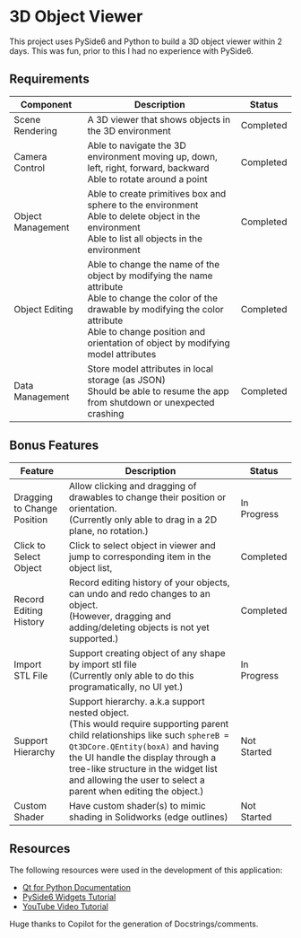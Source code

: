 # **3D Object Viewer**

This project uses PySide6 and Python to build a 3D object viewer within 2 days. This was fun, prior to this I had no experience with PySide6.

## Requirements

| Component | Description | Status |
| --- | --- | --- |
| Scene Rendering | A 3D viewer that shows objects in the 3D environment | Completed |
| Camera Control | Able to navigate the 3D environment moving up, down, left, right, forward, backward <br> Able to rotate around a point | Completed |
| Object Management | Able to create primitives box and sphere to the environment <br> Able to delete object in the environment <br> Able to list all objects in the environment | Completed |
| Object Editing | Able to change the name of the object by modifying the name attribute <br> Able to change the color of the drawable by modifying the color attribute <br> Able to change position and orientation of object by modifying model attributes | Completed |
| Data Management | Store model attributes in local storage (as JSON) <br> Should be able to resume the app from shutdown or unexpected crashing | Completed |

## Bonus Features

| Feature | Description | Status |
| --- | --- | --- |
| Dragging to Change Position | Allow clicking and dragging of drawables to change their position or orientation. <br> (Currently only able to drag in a 2D plane, no rotation.) | In Progress |
| Click to Select Object | Click to select object in viewer and jump to corresponding item in the object list, | Completed |
| Record Editing History | Record editing history of your objects, can undo and redo changes to an object. <br> (However, dragging and adding/deleting objects is not yet supported.) | Completed |
| Import STL File | Support creating object of any shape by import stl file <br> (Currently only able to do this programatically, no UI yet.) | In Progress |
| Support Hierarchy | Support hierarchy. a.k.a support nested object. <br> (This would require supporting parent child relationships like such ``sphereB = Qt3DCore.QEntity(boxA)`` and having the UI handle the display through a tree-like structure in the widget list and allowing the user to select a parent when editing the object.) | Not Started |
| Custom Shader | Have custom shader(s) to mimic shading in Solidworks (edge outlines) | Not Started |

## Resources

The following resources were used in the development of this application:

- [Qt for Python Documentation](https://doc.qt.io/qtforpython-6/quickstart.html)
- [PySide6 Widgets Tutorial](https://www.pythonguis.com/tutorials/pyside6-widgets/)
- [YouTube Video Tutorial](https://www.youtube.com/watch?v=dpj2dZQA63c)

Huge thanks to Copilot for the generation of Docstrings/comments. 